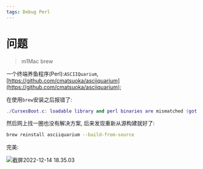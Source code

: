 ```yaml
---
tags: Debug Perl
---
```


# 问题

>   m1Mac brew

一个终端养鱼程序(Perl):`ASCIIQuarium`, [https://github.com/cmatsuoka/asciiquarium](https://github.com/cmatsuoka/asciiquarium);

在使用`brew`安装之后报错了:

```lua
./CursesBoot.c: loadable library and perl binaries are mismatched (got handshake key 0xfc00080, needed 0xc700080)
```

然后网上找一圈也没有解决方案, 后来发现重新从源构建就好了:

```bash
brew reinstall asciiquarium --build-from-source
```

完美:

![截屏2022-12-14 18.35.03](https://s2.loli.net/2022/12/14/joQtxBEr5fs8vli.jpg)